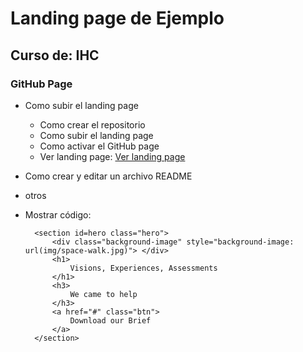 # Landing page de Ejemplo
## Curso de: IHC
### GitHub Page

- Como subir el landing page
	- Como crear el repositorio
	- Como subir el landing page
	- Como activar el GitHub page
	- Ver landing page: [Ver landing page](https://ajaflorez-teacher.github.io/landing-ihc/)
- Como crear y editar un archivo README
- otros
- Mostrar código:

        <section id=hero class="hero">
            <div class="background-image" style="background-image: url(img/space-walk.jpg)"> </div>
            <h1>
                Visions, Experiences, Assessments
            </h1>
            <h3>
                We came to help
            </h3>
            <a href="#" class="btn">
                Download our Brief
            </a>
        </section>


